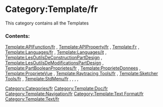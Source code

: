 # Category:Template/fr
This category contains all the Templates

### Contents:

[Template:APIFunction/fr](Template:APIFunction/fr.md) , [Template:APIProperty/fr](Template:APIProperty/fr.md) , [Template:Fr](Template:Fr.md) , [Template:Languages/fr](Template:Languages/fr.md) , [Template:Languages/it](Template:Languages/it.md) , [Template:LesOutilsDeConstructionPartDesign](Template:LesOutilsDeConstructionPartDesign.md) , [Template:LesOutilsDeModificationsPartDesign](Template:LesOutilsDeModificationsPartDesign.md) , [Template:PartBooleanProprietes/fr](Template:PartBooleanProprietes/fr.md) , [Template:ProprieteDonnees](Template:ProprieteDonnees.md) , [Template:ProprieteVue](Template:ProprieteVue.md) , [Template:Raytracing Tools/fr](Template:Raytracing_Tools/fr.md) , [Template:Sketcher Tools/fr](Template:Sketcher_Tools/fr.md) , [Template:StdMenu/fr](Template:StdMenu/fr.md) , , , ,

[Category:Categories/fr](Category:Categories/fr.md) [Category:Template:Doc/fr](Category:Template:Doc/fr.md) [Category:Template:Navigation/fr](Category:Template:Navigation/fr.md) [Category:Template:Text Format/fr](Category:Template:Text_Format/fr.md) [Category:Template:Text/fr](Category:Template:Text/fr.md)
